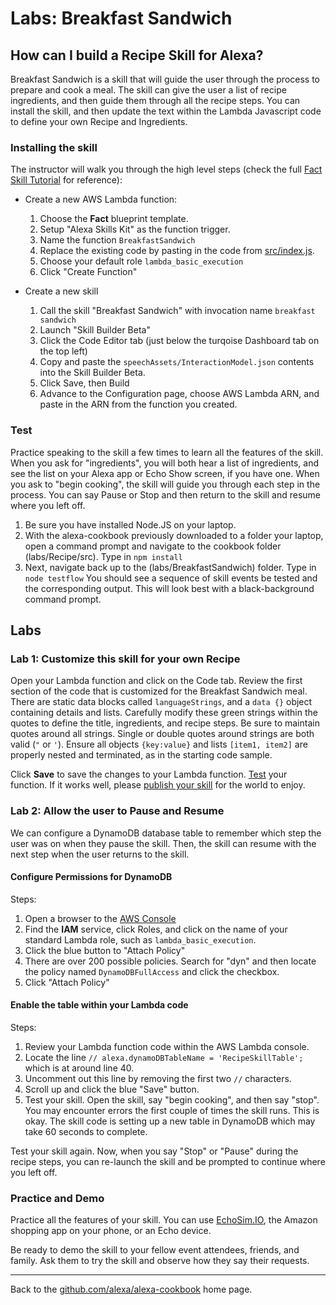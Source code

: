 
# Labs: <a id="title">Breakfast Sandwich</a>

## How can I build a Recipe Skill for Alexa? <a id="intro"></a>

Breakfast Sandwich is a skill that will guide the user through the process to prepare and cook a meal.
The skill can give the user a list of recipe ingredients, and then guide them through all the recipe steps.
You can install the skill, and then update the text within the Lambda Javascript code to define your own Recipe and Ingredients.

### Installing the skill

The instructor will walk you through the high level steps (check the full [Fact Skill Tutorial](https://github.com/alexa/skill-sample-nodejs-fact) for reference):

* Create a new AWS Lambda function:
  1. Choose the **Fact** blueprint template.
  1. Setup "Alexa Skills Kit" as the function trigger.
  1. Name the function ```BreakfastSandwich```
  1. Replace the existing code by pasting in the code from [src/index.js](src/index.js).
  1. Choose your default role ```lambda_basic_execution```
  1. Click "Create Function"

* Create a new skill
  1. Call the skill "Breakfast Sandwich" with invocation name ```breakfast sandwich```
  1. Launch "Skill Builder Beta"
  1. Click the Code Editor tab (just below the turqoise Dashboard tab on the top left)
  1. Copy and paste the ```speechAssets/InteractionModel.json``` contents into the Skill Builder Beta.
  1. Click Save, then Build
  1. Advance to the Configuration page, choose AWS Lambda ARN, and paste in the ARN from the function you created.


### Test

Practice speaking to the skill a few times to learn all the features of the skill.
When you ask for "ingredients", you will both hear a list of ingredients, and see the list on your Alexa app or Echo Show screen, if you have one.
When you ask to "begin cooking", the skill will guide you through each step in the process.  You can say Pause or Stop and then return to the skill and resume where you left off.


1. Be sure you have installed Node.JS on your laptop.
1. With the alexa-cookbook previously downloaded to a folder your laptop, open a command prompt and navigate to the cookbook folder (labs/Recipe/src).  Type in ```npm install```
1. Next, navigate back up to the (labs/BreakfastSandwich) folder.  Type in ```node testflow```
You should see a sequence of skill events be tested and the corresponding output.
This will look best with a black-background command prompt.

## Labs
### Lab 1: Customize this skill for your own Recipe

Open your Lambda function and click on the Code tab.  Review the first section of the code that is customized for the Breakfast Sandwich meal.
There are static data blocks called ```languageStrings```, and a ```data {}``` object containing details and lists.
Carefully modify these green strings within the quotes to define the title, ingredients, and recipe steps.
Be sure to maintain quotes around all strings.  Single or double quotes around strings are both valid (```"``` or ```'```). Ensure all objects ```{key:value}``` and lists ```[item1, item2]``` are properly nested and terminated, as in the starting code sample.

Click **Save** to save the changes to your Lambda function.
[Test](https://github.com/alexa/alexa-cookbook/tree/master/testing) your function.
If it works well, please [publish your skill](https://developer.amazon.com/public/solutions/alexa/alexa-skills-kit/docs/publishing-an-alexa-skill)  for the world to enjoy.

### Lab 2: Allow the user to Pause and Resume
We can configure a DynamoDB database table to remember which step the user was on when they pause the skill.
Then, the skill can resume with the next step when the user returns to the skill.

#### Configure Permissions for DynamoDB
Steps:
1. Open a browser to the [AWS Console](https://aws.amazon.com/console)
1. Find the **IAM** service, click Roles, and click on the name of your standard Lambda role, such as ```lambda_basic_execution```.
1. Click the blue button to "Attach Policy"
1. There are over 200 possible policies.  Search for "dyn" and then locate the policy named ```DynamoDBFullAccess``` and click the checkbox.
1. Click "Attach Policy"

#### Enable the table within your Lambda code
Steps:
1. Review your Lambda function code within the AWS Lambda console.
1. Locate the line ```// alexa.dynamoDBTableName = 'RecipeSkillTable'; ``` which is at around line 40.
1. Uncomment out this line by removing the first two ```//``` characters.
1. Scroll up and click the blue "Save" button.
1. Test your skill.  Open the skill, say "begin cooking", and then say "stop".  You may encounter errors the first couple of times the skill runs.  This is okay.  The skill code is setting up a new table in DynamoDB which may take 60 seconds to complete.


Test your skill again.  Now, when you say "Stop" or "Pause" during the recipe steps, you can re-launch the skill and be prompted to continue where you left off.



### Practice and Demo
Practice all the features of your skill.  You can use [EchoSim.IO](https://echosim.io), the Amazon shopping app on your phone, or an Echo device.

Be ready to demo the skill to your fellow event attendees, friends, and family.  Ask them to try the skill and observe how they say their requests.

<hr />

Back to the [github.com/alexa/alexa-cookbook](https://github.com/alexa/alexa-cookbook) home page.

